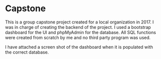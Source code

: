 # Capstone
This is a group capstone project created for a local organization in 2017. I was in charge of creating the backend of the project. I used a bootstrap dashboard for the UI and phpMyAdmin for the database. All SQL functions were created from scratch by me and no third party program was used. 

I have attached a screen shot of the dashboard when it is populated with the correct database.

